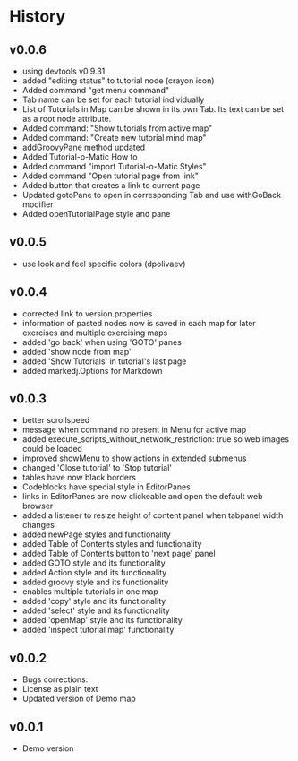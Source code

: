 # History

## v0.0.6

* using devtools v0.9.31
* added "editing status" to tutorial node (crayon icon)
* Added command "get menu command"
* Tab name can be set for each tutorial individually
* List of Tutorials in Map can be shown in its own Tab. Its text can be set as a root node attribute.
* Added command: "Show tutorials from active map"
* Added command: "Create new tutorial mind map"
*  addGroovyPane method updated
* Added Tutorial-o-Matic How to
* Added command "import Tutorial-o-Matic Styles"
* Added command "Open tutorial page from link"
* Added button that creates a link to current page
* Updated gotoPane to open in corresponding Tab and use withGoBack modifier
* Added openTutorialPage style and pane

## v0.0.5

* use look and feel specific colors (dpolivaev)

## v0.0.4

* corrected link to version.properties
* information of pasted nodes now is saved in each map for later exercises and multiple exercising maps
* added 'go back' when using 'GOTO' panes
* added 'show node from map'
* added 'Show Tutorials' in tutorial's last page
* added markedj.Options for Markdown

## v0.0.3

* better scrollspeed
* message when command no present in Menu for active map
* added execute_scripts_without_network_restriction: true so web images could be loaded
* improved showMenu to show actions in extended submenus
* changed 'Close tutorial' to 'Stop tutorial'
* tables have now black borders
* Codeblocks have special style in EditorPanes
* links in EditorPanes are now clickeable and open the default web browser
* added a listener to resize height of content panel when tabpanel width changes
* added newPage styles and functionality
* added Table of Contents styles and functionality
* added Table of Contents button to 'next page' panel
* added GOTO style and its functionality
* added Action style and its functionality
* added groovy style and its functionality
* enables multiple tutorials in one map
* added 'copy' style and its functionality
* added 'select' style and its functionality
* added 'openMap' style and its functionality
* added 'inspect tutorial map' functionality

## v0.0.2

* Bugs corrections:
* License as plain text
* Updated version of Demo map

## v0.0.1

* Demo version
